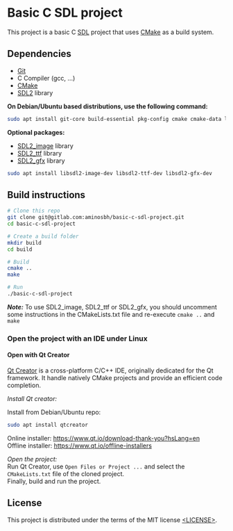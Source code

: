 # Basic C SDL project

This project is a basic C [SDL][] project that uses [CMake][] as a build system.

## Dependencies

- [Git][]
- C Compiler (gcc, ...)
- [CMake][]
- [SDL2][SDL] library

**On Debian/Ubuntu based distributions, use the following command:**

```sh
sudo apt install git-core build-essential pkg-config cmake cmake-data libsdl2-dev
```

**Optional packages:**

- [SDL2_image][] library
- [SDL2_ttf][] library
- [SDL2_gfx][] library

```sh
sudo apt install libsdl2-image-dev libsdl2-ttf-dev libsdl2-gfx-dev
```

## Build instructions

```sh
# Clone this repo
git clone git@gitlab.com:aminosbh/basic-c-sdl-project.git
cd basic-c-sdl-project

# Create a build folder
mkdir build
cd build

# Build
cmake ..
make

# Run
./basic-c-sdl-project
```

***Note:*** To use SDL2_image, SDL2_ttf or SDL2_gfx, you should uncomment
some instructions in the CMakeLists.txt file and re-execute `cmake ..` and `make`

### Open the project with an IDE under Linux

#### Open with Qt Creator

[Qt Creator][] is a cross-platform C/C++ IDE, originally dedicated for the Qt framework.
It handle natively CMake projects and provide an efficient code completion.

*Install Qt creator:*

Install from Debian/Ubuntu repo:

```sh
sudo apt install qtcreator
```

Online installer: https://www.qt.io/download-thank-you?hsLang=en<br>
Offline installer: https://www.qt.io/offline-installers

*Open the project:*<br>
Run Qt Creator, use `Open Files or Project ...` and select the `CMakeLists.txt`
file of the cloned project.<br>
Finally, build and run the project.


## License

This project is distributed under the terms of the MIT license
[&lt;LICENSE&gt;](LICENSE).



[SDL]: https://www.libsdl.org
[CMake]: https://cmake.org
[Git]: https://git-scm.com
[SDL2_image]: https://www.libsdl.org/projects/SDL_image
[SDL2_ttf]: https://www.libsdl.org/projects/SDL_ttf
[SDL2_gfx]: http://www.ferzkopp.net/wordpress/2016/01/02/sdl_gfx-sdl2_gfx
[Qt Creator]: https://doc.qt.io/qtcreator
